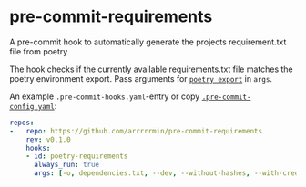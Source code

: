 # pre-commit-requirements
A pre-commit hook to automatically generate the projects requirement.txt file from poetry

The hook checks if the currently available requirements.txt file matches the poetry environment export.
Pass arguments for [`poetry export`](https://python-poetry.org/docs/cli/#export) in `args`.

An example `.pre-commit-hooks.yaml`-entry or copy [`.pre-commit-config.yaml`](./.pre-commit-hooks.yaml):

````yaml
repos:
-   repo: https://github.com/arrrrrmin/pre-commit-requirements
    rev: v0.1.0
    hooks:
    - id: poetry-requirements
      always_run: true
      args: [-o, dependencies.txt, --dev, --without-hashes, --with-credentials]
````
